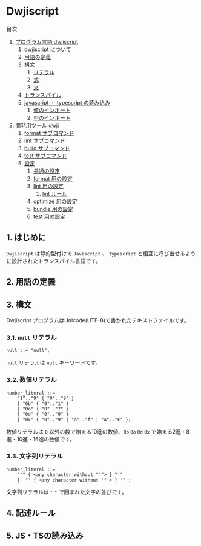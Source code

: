 # Dwjiscript

目次

1. [プログラム言語 dwjiscript](./1.md)
   1. [dwjiscript について](./1-1.md)
   2. [用語の定義](./1-2.md)
   3. [構文](./1-3.md)
      1. [リテラル](./1-3-1.md)
      2. [式](./1-3-2.md)
      3. [文](./1-3-3.md)
   4. [トランスパイル](./1-4.md)
   5. [javascript ・ typescript の読み込み](./1-5.md)
      1. [値のインポート](./1-5-1.md)
      2. [型のインポート](./1-5-2.md)
2. [開発用ツール dwji](./2.md)
   1. [format サブコマンド](./2-1.md)
   2. [lint サブコマンド](./2-2.md)
   3. [build サブコマンド](./2-3.md)
   4. [test サブコマンド](./2-4.md)
   6. [設定](./2-5.md)
      1. [共通の設定](./2-5-1.md)
      2. [format 用の設定](./2-5-2.md)
      3. [lint 用の設定](./2-5-3.md)
         1. [lint ルール](./2-5-3-1.md)
      4. [optimize 用の設定](./2-5-4.md)
      5. [bundle 用の設定](./2-5-5.md)
      6. [test 用の設定](./2-5-6.md)

## 1. はじめに

`Dwjiscript` は静的型付けで `Javascript` 、 `Typescript` と相互に呼び出せるように設計されたトランスパイル言語です。

## 2. 用語の定義

## 3. 構文

Dwjiscript プログラムはUnicode(UTF-8)で書かれたテキストファイルです。

### 3.1. `null` リテラル

```ebnf
null ::= "null";
```

`null` リテラルは `null` キーワードです。

### 3.2. 数値リテラル

```ebnf
number_literal ::= 
    "1".."9" { "0".."9" }
    | "0b" { "0".."1" }
    | "0o" { "0".."7" }
    | "0d" { "0".."9" }
    | "0x" { "0".."9" | "a".."f" | "A".."F" };
```

数値リテラルは `0` 以外の数で始まる10進の数値、`0b` `0o` `0d` `0x` で始まる2進・8進・10進・16進の数値です。

### 3.3. 文字列リテラル

```ebnf
number_literal ::= 
    "'" { <any character without "'"> } "'"
    | '"' { <any character without '"'> } '"';
```

文字列リテラルは `'` `"` で囲まれた文字の並びです。

## 4. 記述ルール

## 5. JS・TSの読み込み
